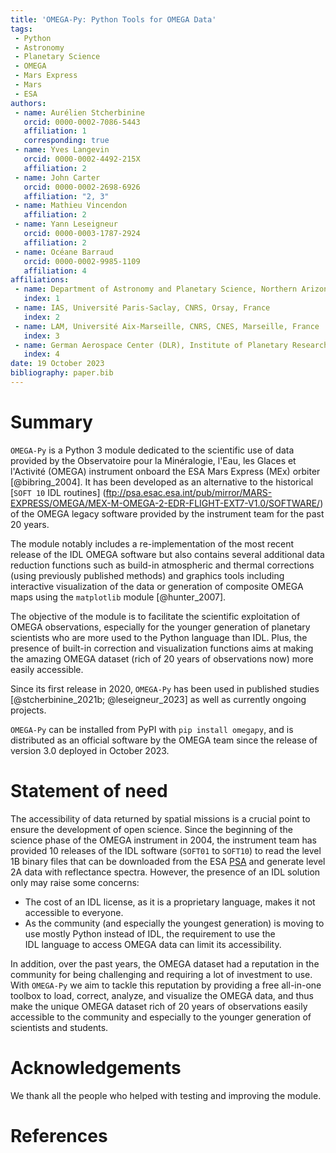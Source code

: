 ```yaml
---
title: 'OMEGA-Py: Python Tools for OMEGA Data'
tags:
 - Python
 - Astronomy
 - Planetary Science
 - OMEGA
 - Mars Express
 - Mars
 - ESA
authors:
 - name: Aurélien Stcherbinine
   orcid: 0000-0002-7086-5443
   affiliation: 1
   corresponding: true
 - name: Yves Langevin
   orcid: 0000-0002-4492-215X
   affiliation: 2
 - name: John Carter
   orcid: 0000-0002-2698-6926
   affiliation: "2, 3"
 - name: Mathieu Vincendon
   affiliation: 2
 - name: Yann Leseigneur
   orcid: 0000-0003-1787-2924
   affiliation: 2
 - name: Océane Barraud
   orcid: 0000-0002-9985-1109
   affiliation: 4
affiliations:
 - name: Department of Astronomy and Planetary Science, Northern Arizona University, Flagstaff, AZ USA
   index: 1
 - name: IAS, Université Paris-Saclay, CNRS, Orsay, France
   index: 2
 - name: LAM, Université Aix-Marseille, CNRS, CNES, Marseille, France
   index: 3
 - name: German Aerospace Center (DLR), Institute of Planetary Research, Berlin, Germany
   index: 4
date: 19 October 2023
bibliography: paper.bib
---
```


# Summary
`OMEGA-Py` is a Python 3 module dedicated to the scientific use of data provided by the 
Observatoire pour la Minéralogie, l'Eau, les Glaces et l'Activité (OMEGA) instrument onboard
the ESA Mars Express (MEx) orbiter [@bibring_2004].
It has been developed as an alternative to the historical [`SOFT 10` IDL routines]
(ftp://psa.esac.esa.int/pub/mirror/MARS-EXPRESS/OMEGA/MEX-M-OMEGA-2-EDR-FLIGHT-EXT7-V1.0/SOFTWARE/)
of the OMEGA legacy software provided by the instrument team for the past 20 years.

The module notably includes a re-implementation of the most recent release of the IDL OMEGA
software but also contains several additional data reduction functions such as build-in
atmospheric and thermal corrections (using previously published methods) and graphics tools
including interactive visualization of the data or generation of composite OMEGA maps using
the `matplotlib` module [@hunter_2007].

The objective of the module is to facilitate the scientific exploitation of OMEGA observations,
especially for the younger generation of planetary scientists who are more used to the Python
language than IDL. Plus, the presence of built-in correction and visualization functions
aims at making the amazing OMEGA dataset (rich of 20 years of observations now) more 
easily accessible.

Since its first release in 2020, `OMEGA-Py` has been used in published studies
[@stcherbinine_2021b; @leseigneur_2023] as well as currently ongoing projects.

`OMEGA-Py` can be installed from PyPI with `pip install omegapy`, and
is distributed as an official software by the OMEGA team
since the release of version 3.0 deployed in October 2023.


# Statement of need
The accessibility of data returned by spatial missions is a crucial point to ensure the
development of open science.
Since the beginning of the science phase of the OMEGA instrument in 2004, the instrument
team has provided 10 releases of the IDL software (`SOFT01` to `SOFT10`) to read the
level 1B binary files that can be downloaded from the ESA [PSA](https://archives.esac.esa.int/psa/#!Table%20View/OMEGA=instrument) 
and generate level 2A data with reflectance spectra.
However, the presence of an IDL solution only may raise some concerns:
 * The cost of an IDL license, as it is a proprietary language, makes it not accessible to everyone.
 * As the community (and especially the youngest generation) is moving to use mostly Python
   instead of IDL, the requirement to use the IDL language to access OMEGA data can limit its
   accessibility.

In addition, over the past years, the OMEGA dataset had a reputation in the community
for being challenging and requiring a lot of investment to use.
With `OMEGA-Py` we aim to tackle this reputation by providing a free all-in-one toolbox
to load, correct, analyze, and visualize the OMEGA data, and thus make the unique OMEGA dataset
rich of 20 years of observations easily accessible to the community and especially to
the younger generation of scientists and students.


# Acknowledgements
We thank all the people who helped with testing and improving the module.


# References

